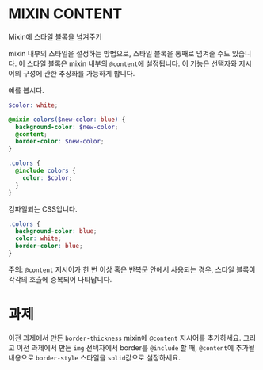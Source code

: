 # MIXIN CONTENT

Mixin에 스타일 블록을 넘겨주기

mixin 내부의 스타일을 설정하는 방법으로, 스타일 블록을 통째로 넘겨줄 수도 있습니다. 이 스타일 블록은 mixin 내부의 `@content`에 설정됩니다. 이 기능은 선택자와 지시어의 구성에 관한 추상화를 가능하게 합니다.

예를 봅시다.

```scss
$color: white;

@mixin colors($new-color: blue) {
  background-color: $new-color;
  @content;
  border-color: $new-color;
}

.colors {
  @include colors { 
    color: $color; 
  }
}
```

컴파일되는 CSS입니다.

```css
.colors {
  background-color: blue;
  color: white;
  border-color: blue;
}
```

주의: `@content` 지시어가 한 번 이상 혹은 반복문 안에서 사용되는 경우, 스타일 블록이 각각의 호출에 중복되어 나타납니다.

# 과제

이전 과제에서 만든 `border-thickness` mixin에 `@content` 지시어를 추가하세요. 그리고 이전 과제에서 만든 `img` 선택자에서 border를 `@include` 할 때, `@content`에 추가될 내용으로 `border-style` 스타일을 `solid`값으로 설정하세요.
